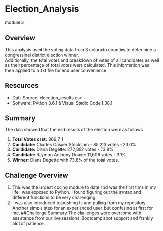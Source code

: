 # Election_Analysis
module 3
## Overview
  This analysis used the voting data from 3 colorado counties to determine a congressinal district election winner.  
  Additionally, the total votes and breakdown of votes of all candidates as well as their percentage of total votes were calculated.  This information was then applied     to a .txt file for end user convenience. 

## Resources
  - Data Source: elecction_results.csv
  - Software: Python 3.6.1 & Visual Studio Code 1.38.1

## Summary
  The data showed that the end results of the election were as follows:
  
  1) **Total Votes cast:** 369,711
  2) **Candidate:** Charles Casper Stockham - 85,213 votes - 23.0%
  3) **Candidate:** Diana Degette: 272,892 votes - 73.8%
  4) **Candidate:** Raymon Anthony Doane: 11,606 votes - 3.1%
  5) **Winner:** Diana Degette with 73.8% of the total votes.
  
## Challenge Overview
  1) This was the largest coding module to date and was the first time in my life I was exposed to Python.  I found figuring out the syntax and different functions 
      to be very challenging
  2) I was also introduced to pushing to and pulling from my repository.  Another simple step for an experienced user, but confusing at first for me.
##Challenge Summary
  The challenges were overcome with assistance from our live sessions, Bootcamp spot support and frankly alot of patience.
  
 
